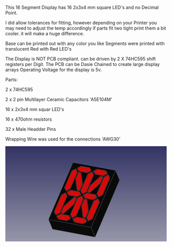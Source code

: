   This 16 Segment Display has 16 2x3x4 mm square LED's and no Decimal Point.
  
  I did allow tolerances for fitting, however depending on your Printer you may need to adjust
  the temp accordingly if parts fit two tight print them a bit cooler. it will make a huge difference.
  
  Base can be printed out with any color you like
  Segments were printed with translucent Red with Red LED's
  
  The Display is NOT PCB compliant.
  can be driven by 2 X 74HC595 shift registers per Digit. 
  The PCB can be Dasie Chained to create large display arrays
  Operating Voltage for the display is 5v.
  
  
  Parts:
  
  2 x 74HC595
  
  2 x 2 pin Multilayer Ceramic Capacitors 'A5E104M'
  
  16 x 2x3x4 mm squar LED's
  
  16 x 470ohm resistors
  
  32 x Male Headder Pins
  
  Wrapping Wire was used for the connections 'AWG30'
  
  
  ![alt text](images/Med-16-seg.png)
